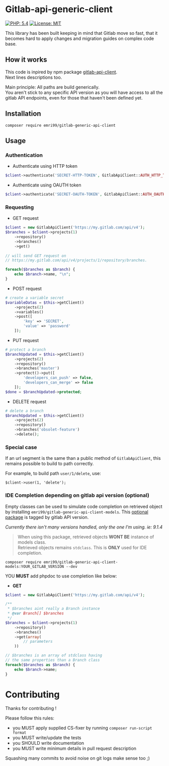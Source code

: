 # Gitlab-api-generic-client

[![PHP: 5.4](https://img.shields.io/badge/PHP-5.4-blue.svg?style=flat-square)](http://php.net)
[![License: MIT](https://img.shields.io/badge/License-MIT-yellow.svg?style=flat-square)](https://opensource.org/licenses/MIT)

This library has been built keeping in mind that Gitlab move so fast, that 
it becomes hard to apply changes and migration guides on complex code base.

## How it works

This code is inpired by npm package [gitlab-api-client](https://www.npmjs.com/package/gitlab-api-client).  
Next lines descriptions too.

Main principle: All paths are build generically.  
You aren't stick to any specific API version as you will have access to 
all the gitlab API endpoints, even for those that haven't been defined yet.

## Installation

```
composer require emri99/gitlab-generic-api-client
```

## Usage

### Authentication

* Authenticate using HTTP token
````php
$client->authenticate('SECRET-HTTP-TOKEN', GitlabApiClient::AUTH_HTTP_TOKEN);
````

* Authenticate using OAUTH token
````php
$client->authenticate('SECRET-OAUTH-TOKEN', GitlabApiClient::AUTH_OAUTH_TOKEN);
````

### Requesting

* GET request

````php
$client = new GitlabApiClient('https://my.gitlab.com/api/v4');
$branches = $client->projects(1)
    ->repository()
    ->branches()
    ->get()
    
// will send GET request on 
// https://my.gitlab.com/api/v4/projects/1/repository/branches.

foreach($branches as $branch) {
    echo $branch->name, "\n";
}
````

* POST request

````php
# create a variable secret
$variableDatas = $this->getClient()
    ->projects(2)
    ->variables()
    ->post([
        'key' => 'SECRET',
        'value' => 'password'
    ]);
````

* PUT request

````php
# protect a branch
$branchUpdated = $this->getClient()
    ->projects(2)
    ->repository()
    ->branches('master')
    ->protect()->put([
        'developers_can_push' => false,
        'developers_can_merge' => false
    ]);
$done = $branchUpdated->protected;
````

* DELETE request

````php
# delete a branch
$branchUpdated = $this->getClient()
    ->projects(2)
    ->repository()
    ->branches('obsolet-feature')
    ->delete();
````

### Special case

If an url segment is the same than a public method of `GitlabApiClient`, this 
remains possible to build to path correctly.

For example, to build path `user/1/delete`, use:

```
$client->user(1, 'delete');
```

### IDE Completion depending on gitlab api version (optional)

Empty classes can be used to simulate code completion on retrieved object
by installing `emri99/gitlab-generic-api-client-models`.
This [optional package](https://github.com/emri99/gitlab-generic-api-client-models) is tagged by gitlab API version.



*Currently there isn't many versions handled, only the one I'm using. ie: 9.1.4*

> When using this package, retrieved objects **WONT BE** instance of models class.  
> Retrieved objects remains `stdclass`. This is **ONLY** used for IDE completion.

```
composer require emri99/gitlab-generic-api-client-models:YOUR_GITLAB_VERSION --dev
```

YOU **MUST** add phpdoc to use completion like below:

* **GET**
````php
$client = new GitlabApiClient('https://my.gitlab.com/api/v4');

/** 
 * $branches aint really a Branch instance 
 * @var Branch[] $branches 
 */
$branches = $client->projects(1)
    ->repository()
    ->branches()
    ->get(array(
        // parameters
    ))

// $branches is an array of stdclass having 
// the same properties than a Branch class
foreach($branches as $branch) {
    echo $branch->name;
}
````

# Contributing

Thanks for contributing !

Please follow this rules:
* you MUST apply supplied CS-fixer by running `composer run-script format`
* you MUST write/update the tests
* you SHOULD write documentation
* you MUST write minimum details in pull request description

Squashing many commits to avoid noise on git logs make sense too ;)
